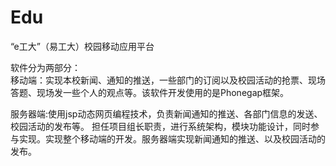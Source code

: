 # Edu
“e工大”（易工大）校园移动应用平台

软件分为两部分：<br/>
移动端：实现本校新闻、通知的推送，一些部门的订阅以及校园活动的抢票、现场答题、现场发一些个人的观点等。该软件开发使用的是Phonegap框架。<br/>

服务器端:使用jsp动态网页编程技术，负责新闻通知的推送、各部门信息的发送、校园活动的发布等。
担任项目组长职责，进行系统架构，模块功能设计，同时参与实现。实现整个移动端的开发。服务器端实现新闻通知的推送、以及校园活动的发布。

